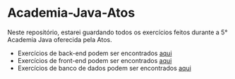 # Academia-Java-Atos
Neste repositório, estarei guardando todos os exercícios feitos durante a 5° Academia Java oferecida pela Atos.

<ul>
  <li>Exercícios de back-end podem ser encontrados <a href="https://github.com/fabianojunior139/Academia-Java-Atos/tree/main/Back-end">aqui</a></li>
  <li>Exercícios de front-end podem ser encontrados <a href="https://github.com/fabianojunior139/Academia-Java-Atos/tree/main/Front-end">aqui</a></li>
  <li>Exercícios de banco de dados podem ser encontrados <a href="https://github.com/fabianojunior139/Academia-Java-Atos/tree/main/Banco%20de%20Dados">aqui</a></li>
</ul>


<br>

<br>

<br>
